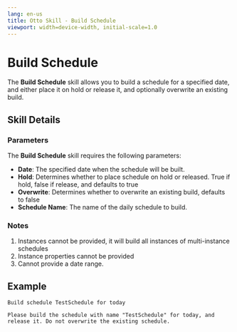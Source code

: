 ```yaml
---
lang: en-us
title: Otto Skill - Build Schedule
viewport: width=device-width, initial-scale=1.0
---
```


# Build Schedule

The **Build Schedule** skill allows you to build a schedule for a specified date, and either place it on hold or release it, and optionally overwrite an existing build.

## Skill Details

### Parameters

The **Build Schedule** skill requires the following parameters:

- **Date**: The specified date when the schedule will be built.
- **Hold**: Determines whether to place schedule on hold or released. True if hold, false if release, and defaults to true
- **Overwrite**: Determines whether to overwrite an existing build, defaults to false
- **Schedule Name**: The name of the daily schedule to build.

### Notes

1. Instances cannot be provided, it will build all instances of multi-instance schedules
1. Instance properties cannot be provided
1. Cannot provide a date range.

## Example

`Build schedule TestSchedule for today`

`Please build the schedule with name "TestSchedule" for today, and release it. Do not overwrite the existing schedule.`

